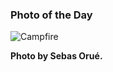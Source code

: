 ### Photo of the Day

<img src="../static/fire-sebas.webp" title="Campfire">

**Photo by Sebas Orué.**